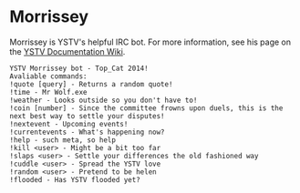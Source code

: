 Morrissey
=========
Morrissey is YSTV's helpful IRC bot. For more information, see his page on the [YSTV Documentation Wiki](https://docs.ystv.co.uk/index.php/Morrissey).

```
YSTV Morrissey bot - Top_Cat 2014!
Avaliable commands:
!quote [query] - Returns a random quote!
!time - Mr Wolf.exe
!weather - Looks outside so you don't have to!
!coin [number] - Since the committee frowns upon duels, this is the next best way to settle your disputes!
!nextevent - Upcoming events!
!currentevents - What's happening now?
!help - such meta, so help
!kill <user> - Might be a bit too far
!slaps <user> - Settle your differences the old fashioned way
!cuddle <user> - Spread the YSTV love
!random <user> - Pretend to be helen
!flooded - Has YSTV flooded yet?
```
